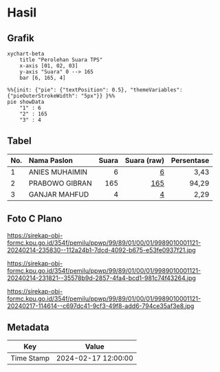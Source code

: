 # Hasil

## Grafik

```mermaid
xychart-beta
    title "Perolehan Suara TPS"
    x-axis [01, 02, 03]
    y-axis "Suara" 0 --> 165
    bar [6, 165, 4]
```

```mermaid
%%{init: {"pie": {"textPosition": 0.5}, "themeVariables": {"pieOuterStrokeWidth": "5px"}} }%%
pie showData
    "1" : 6
    "2" : 165
    "3" : 4
```

## Tabel

| No. | Nama Paslon    | Suara | Suara (raw) | Persentase |
|:--- |:-------------- | -----:| -----------:| ----------:|
| 1   | ANIES MUHAIMIN | 6     | [6][p-1]    | 3,43       |
| 2   | PRABOWO GIBRAN | 165   | [165][p-2]  | 94,29      |
| 3   | GANJAR MAHFUD  | 4     | [4][p-3]    | 2,29       |


[p-1]: https://github.com/gigit-pemilu/pemilu-2024-99-luar-negeri/blob/main/pilpres/hitung-suara/sub/99-luar-negeri/sub/89-penang-malaysia/sub/01-penang-malaysia/sub/0001-penang-malaysia/sub/121-ksk-106/sub/paslon-1.txt
[p-2]: https://github.com/gigit-pemilu/pemilu-2024-99-luar-negeri/blob/main/pilpres/hitung-suara/sub/99-luar-negeri/sub/89-penang-malaysia/sub/01-penang-malaysia/sub/0001-penang-malaysia/sub/121-ksk-106/sub/paslon-2.txt
[p-3]: https://github.com/gigit-pemilu/pemilu-2024-99-luar-negeri/blob/main/pilpres/hitung-suara/sub/99-luar-negeri/sub/89-penang-malaysia/sub/01-penang-malaysia/sub/0001-penang-malaysia/sub/121-ksk-106/sub/paslon-3.txt

## Foto C Plano

https://sirekap-obj-formc.kpu.go.id/354f/pemilu/ppwp/99/89/01/00/01/9989010001121-20240214-235830--112a24b1-7dcd-4092-b675-e53fe0937f21.jpg

https://sirekap-obj-formc.kpu.go.id/354f/pemilu/ppwp/99/89/01/00/01/9989010001121-20240214-231821--35578b9d-2857-4fa4-bcd1-981c74f43264.jpg

https://sirekap-obj-formc.kpu.go.id/354f/pemilu/ppwp/99/89/01/00/01/9989010001121-20240217-114614--c697dc41-9cf3-49f8-add6-794ce35af3e8.jpg


## Metadata

| Key        | Value               |
| ---------- | ------------------- |
| Time Stamp | 2024-02-17 12:00:00 |



